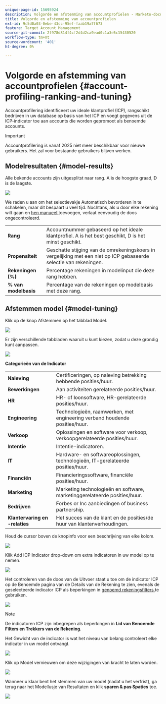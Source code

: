 ```yaml
---
unique-page-id: 15695924
description: Volgorde en afstemming van accountprofielen - Marketo-documenten - productdocumentatie
title: Volgorde en afstemming van accountprofielen
exl-id: 9c5d0a03-0ebe-43cc-95ef-faab19a7f673
feature: Target Account Management
source-git-commit: 2f978d814f4cf2d4d2ca9ead0c1a3e5c15430520
workflow-type: tm+mt
source-wordcount: '401'
ht-degree: 0%

---
```


# Volgorde en afstemming van accountprofielen {#account-profiling-ranking-and-tuning}

Accountprofilering identificeert uw ideale klantprofiel (ICP), rangschikt bedrijven in uw database op basis van het ICP en voegt gegevens uit de ICP-indicator toe aan accounts die worden gepromoot als benoemde accounts.

>[!IMPORTANT]
>
>Accountprofilering is vanaf 2025 niet meer beschikbaar voor nieuwe gebruikers. Het zal voor bestaande gebruikers blijven werken.

## Modelresultaten {#model-results}

Alle bekende accounts zijn uitgesplitst naar rang. A is de hoogste graad, D is de laagste.

![](assets/results.png)

We raden u aan om het selectievakje Automatisch bevorderen in te schakelen, maar dit bespaart u veel tijd. Nochtans, als u door elke rekening wilt gaan en [ hen manueel ](/help/marketo/product-docs/target-account-management/target/named-accounts/discover-accounts.md#discover-crm-accounts) toevoegen, verlaat eenvoudig de doos ongecontroleerd.

<table> 
 <tbody> 
  <tr> 
   <td><strong>Rang</strong></td> 
   <td> 
    <div>
      Accountnummer gebaseerd op het ideale klantprofiel. A is het best geschikt, D is het minst geschikt. 
    </div></td> 
  </tr> 
  <tr> 
   <td><strong>Propensiteit</strong></td> 
   <td> 
    <div>
      Geschatte stijging van de omrekeningskoers in vergelijking met een niet op ICP gebaseerde selectie van rekeningen. 
    </div></td> 
  </tr> 
  <tr> 
   <td><strong>Rekeningen (%)</strong></td> 
   <td> 
    <div>
      Percentage rekeningen in modelinput die deze rang hebben. 
    </div></td> 
  </tr> 
  <tr> 
   <td><strong>% van modelbasis</strong></td> 
   <td> 
    <div>
      Percentage van de rekeningen op modelbasis met deze rang. 
    </div></td> 
  </tr> 
 </tbody> 
</table>

## Afstemmen model {#model-tuning}

Klik op de knop Afstemmen op het tabblad Model.

![](assets/two.png)

Er zijn verschillende tabbladen waaruit u kunt kiezen, zodat u deze grondig kunt aanpassen.

![](assets/tuning-page.png)

**Categorieën van de Indicator**

<table> 
 <tbody> 
  <tr> 
   <td><strong>Naleving</strong></td> 
   <td> 
    <div>
      Certificeringen, op naleving betrekking hebbende posities/huur. 
    </div></td> 
  </tr> 
  <tr> 
   <td><strong>Bewerkingen</strong></td> 
   <td> 
    <div>
      Aan activiteiten gerelateerde posities/huur. 
    </div></td> 
  </tr> 
  <tr> 
   <td><strong>HR</strong></td> 
   <td> 
    <div>
      HR- of loonsoftware, HR-gerelateerde posities/huur.
    </div></td> 
  </tr> 
  <tr> 
   <td><strong>Engineering</strong></td> 
   <td> 
    <div>
      Technologieën, raamwerken, met engineering verband houdende posities/huur. 
    </div></td> 
  </tr> 
  <tr> 
   <td><strong>Verkoop</strong></td> 
   <td> 
    <div>
      Oplossingen en software voor verkoop, verkoopgerelateerde posities/huur. 
    </div></td> 
  </tr> 
  <tr> 
   <td><strong>Intentie</strong></td> 
   <td> 
    <div>
      Intentie-indicatoren. 
    </div></td> 
  </tr> 
  <tr> 
   <td><strong>IT</strong></td> 
   <td> 
    <div>
      Hardware- en softwareoplossingen, technologieën, IT-gerelateerde posities/huur.
    </div></td> 
  </tr> 
  <tr> 
   <td><strong>Financiën</strong></td> 
   <td> 
    <div>
      Financieringssoftware, financiële posities/huur. 
    </div></td> 
  </tr> 
  <tr> 
   <td><strong>Marketing</strong></td> 
   <td> 
    <div>
      Marketing technologieën en software, marketinggerelateerde posities/huur. 
    </div></td> 
  </tr> 
  <tr> 
   <td><strong>Bedrijven</strong></td> 
   <td> 
    <div>
      Forbes or Inc aanbiedingen of business partnership. 
    </div></td> 
  </tr> 
  <tr> 
   <td><strong>Klantervaring en -relaties</strong></td> 
   <td> 
    <div>
      Het succes van de klant en de posities/de huur van klantenverhoudingen.
    </div></td> 
  </tr> 
 </tbody> 
</table>

Houd de cursor boven de knopinfo voor een beschrijving van elke kolom.

![](assets/tool-tip.png)

Klik Add ICP Indicator drop-down om extra indicatoren in uw model op te nemen.

![](assets/add-icp.png)

Het controleren van de doos van de Uitvoer staat u toe om de indicator ICP op de Benoemde pagina van de Details van de Rekening te zien, evenals de geselecteerde indicator ICP als beperkingen in [ genoemd rekeningsfilters ](/help/marketo/product-docs/target-account-management/engage/account-filters.md) te gebruiken.

![](assets/export.png)

>[!NOTE]
>
>De indicatoren ICP zijn inbegrepen als beperkingen in **Lid van Benoemde Filters en Trekkers van de Rekening**.

Het Gewicht van de indicator is wat het niveau van belang controleert elke indicator in uw model ontvangt.

![](assets/weightage.png)

Klik op Model vernieuwen om deze wijzigingen van kracht te laten worden.

![](assets/refresh-button.png)

Wanneer u klaar bent het stemmen van uw model (nadat u het verfrist), ga terug naar het Modellusje van Resultaten en klik **sparen &amp; pas Spaties** toe.

![](assets/ranks.png)
